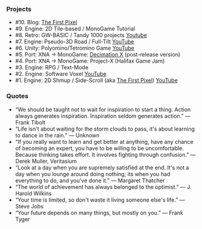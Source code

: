 ### Projects

- #10. Blog: [The First Pixel](http://thefirstpixel.com/)
-  #9. Engine: 2D Tile-based / MonoGame Tutorial
-  #8. Retro: GW-BASIC / Tandy 1000 projects [Youtube](https://www.youtube.com/playlist?list=PLjnbT4UISq0bMjb81xFBIWOLhBKFCVkuB)
-  #7. Engine: Pseudo-3D Road / Full-Tilt [YouTube](https://www.youtube.com/playlist?list=PLjnbT4UISq0bnfd1RC3M4PgTgkmhlkikV)
-  #6. Unity: Polyomino/Tetromino Game [YouTube](https://www.youtube.com/playlist?list=PLjnbT4UISq0aiCTUj4movS4tsn5QkuPSD)
-  #5. Port: XNA -> MonoGame: [Decimation X](http://xona.com/games/decimationx/) (post-release version)
-  #4. Port: XNA -> MonoGame: Project-X (Halifax Game Jam)
-  #3. Engine: RPG / Text-Mode
-  #2. Engine: Software Voxel [YouTube](https://www.youtube.com/playlist?list=PLjnbT4UISq0bQF1g85tE9jTrKfEtdRYlY)
-  #1. Engine: 2D Shmup / Side-Scroll (aka [The First Pixel](http://thefirstpixel.com/)) [YouTube](https://www.youtube.com/playlist?list=PLjnbT4UISq0Y_7IAN_zUzxgZnfhXxo_0Q)

### Quotes

- “We should be taught not to wait for inspiration to start a thing. Action always generates inspiration. Inspiration seldom generates action.” — Frank Tibolt
- “Life isn't about waiting for the storm clouds to pass, it's about learning to dance in the rain.” — Unknown
- “If you really want to learn and get better at anything, have any chance of becoming an expert, you have to be willing to be uncomfortable. Because thinking takes effort. It involves fighting through confusion.” — Derek Muller, Veritasium
- “Look at a day when you are supremely satisfied at the end. It's not a day when you lounge around doing nothing; its when you had everything to do, and you've done it.” — Margaret Thatcher
- “The world of achievement has always belonged to the optimist.” — J. Harold Wilkins
- “Your time is limited, so don't waste it living someone else's life.” — Steve Jobs
- “Your future depends on many things, but mostly on you.” — Frank Tyger
